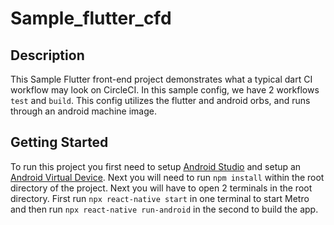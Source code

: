 # Sample_flutter_cfd

## Description

This Sample Flutter front-end project demonstrates what a typical dart CI workflow may look on CircleCI.
In this sample config, we have 2 workflows `test` and `build`. This config utilizes the flutter and android orbs, and runs through an android machine image.

## Getting Started

To run this project you first need to setup [Android Studio](https://developer.android.com/studio/install) and setup an [Android Virtual Device](https://developer.android.com/studio/run/managing-avds). Next you will need to run `npm install` within the root directory of the project. Next you will have to open 2 terminals in the root directory.
First run `npx react-native start` in one terminal to start Metro and then run `npx react-native run-android` in the second to build the app.